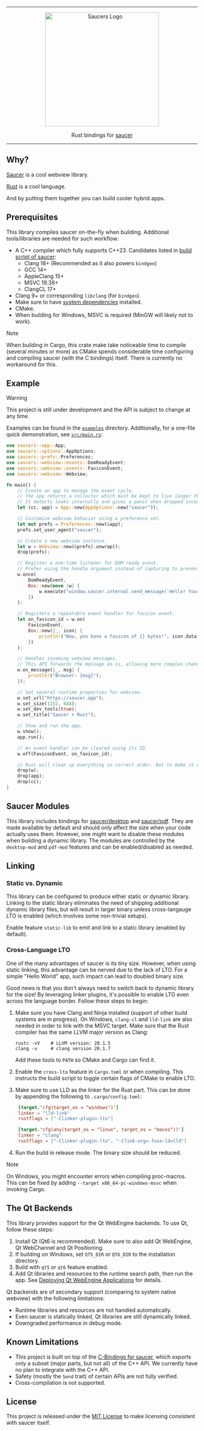 <hr/>

<div align="center">
<img alt="Saucers Logo" width="300" src="saucers.png"/>
</div>

<p align="center">Rust bindings for <a href="https://github.com/saucer/saucer">saucer</a></p>

---

## Why?

[Saucer](https://github.com/saucer/saucer) is a cool webview library.

[Rust](https://rust-lang.org) is a cool language.

And by putting them together you can build cooler hybrid apps.

## Prerequisites

This library compiles saucer on-the-fly when building. Additional tools/libraries are needed for such workflow:

- A C++ compiler which fully supports C++23. Candidates listed
  in [build script of saucer](saucer-bindings/saucer/CMakeLists.txt):
    - Clang 18+ (Recommended as it also powers `bindgen`)
    - GCC 14+
    - AppleClang 15+
    - MSVC 19.38+
    - ClangCL 17+
- Clang 9+ or corresponding `libclang` (for `bindgen`).
- Make sure to have [system dependencies](https://saucer.app/docs/getting-started/dependencies) installed.
- CMake.
- When building for Windows, MSVC is required (MinGW will likely not to work).

> [!NOTE]
> When building in Cargo, this crate make take noticeable time to compile (several minutes or more) as CMake spends
> considerable time configuring and compiling saucer (with the C bindings) itself. There is currently no workaround for
> this.

## Example

> [!WARNING]
>
> This project is still under development and the API is subject to change at any time.

Examples can be found in the [`examples`](examples) directory. Additionally, for a one-file quick demonstration, see
[`src/main.rs`](src/main.rs):

```rust
use saucers::app::App;
use saucers::options::AppOptions;
use saucers::prefs::Preferences;
use saucers::webview::events::DomReadyEvent;
use saucers::webview::events::FaviconEvent;
use saucers::webview::Webview;

fn main() {
    // Create an app to manage the event cycle.
    // The app returns a collector which must be kept to live longer than all `App`s and `Webview`s.
    // It detects leaks internally and gives a panic when dropped incorrectly.
    let (cc, app) = App::new(AppOptions::new("saucer"));

    // Customize webview behavior using a preference set.
    let mut prefs = Preferences::new(&app);
    prefs.set_user_agent("saucer");

    // Create a new webview instance.
    let w = Webview::new(&prefs).unwrap();
    drop(prefs);

    // Register a one-time listener for DOM ready event.
    // Prefer using the handle argument instead of capturing to prevent cycle references.
    w.once(
        DomReadyEvent,
        Box::new(move |w| {
            w.execute("window.saucer.internal.send_message(`Hello! Your user agent is '${navigator.userAgent}'!`);");
        })
    );

    // Registers a repeatable event handler for favicon event.
    let on_favicon_id = w.on(
        FaviconEvent,
        Box::new(|_, icon| {
            println!("Wow, you have a favicon of {} bytes!", icon.data().size());
        })
    );

    // Handles incoming webview messages.
    // This API forwards the message as-is, allowing more complex channels to be built on it.
    w.on_message(|_, msg| {
        println!("Browser: {msg}");
    });

    // Set several runtime properties for webview.
    w.set_url("https://saucer.app");
    w.set_size(1152, 648);
    w.set_dev_tools(true);
    w.set_title("Saucer + Rust");

    // Show and run the app.
    w.show();
    app.run();

    // An event handler can be cleared using its ID.
    w.off(FaviconEvent, on_favicon_id);

    // Rust will clean up everything in correct order. But to make it clear, we will drop it manually.
    drop(w);
    drop(app);
    drop(cc);
}
```

## Saucer Modules

This library includes bindings for [saucer/desktop](https://github.com/saucer/desktop) and
[saucer/pdf](https://github.com/saucer/pdf). They are made available by default and should only affect the size when
your code actually uses them. However, one might want to disable these modules when building a dynamic library. The
modules are controlled by the `desktop-mod` and `pdf-mod` features and can be enabled/disabled as needed.

## Linking

### Static vs. Dynamic

This library can be configured to produce either static or dynamic library.
Linking to the static library eliminates the need of shipping additional dynamic library files, but will result in
larger binary unless cross-langauge LTO is enabled (which involves some non-trivial setups).

Enable feature `static-lib` to emit and link to a static library (enabled by default).

### Cross-Language LTO

One of the many advantages of saucer is its tiny size.
However, when using static linking, this advantage can be nerved due to the lack of LTO.
For a simple "Hello World" app, such impact can lead to doubled binary size.

Good news is that you don't always need to switch back to dynamic library for the size!
By leveraging linker plugins, it's possible to enable LTO even across the language border.
Follow these steps to begin:

1. Make sure you have Clang and Ninja installed (support of other build systems are in progress).
   On Windows, `clang-cl` and `lld-link` are also needed in order to link with the MSVC target.
   Make sure that the Rust compiler has the same LLVM major version as Clang:

   ```shell
   rustc -vV    # LLVM version: 20.1.5
   clang -v     # clang version 20.1.7
   ```

   Add these tools to `PATH` so CMake and Cargo can find it.

2. Enable the `cross-lto` feature in `Cargo.toml` or when compiling.
   This instructs the build script to toggle certain flags of CMake to enable LTO.

3. Make sure to use LLD as the linker for the Rust part.
   This can be done by appending the following to `.cargo/config.toml`:

   ```toml
    [target.'cfg(target_os = "windows")']
    linker = "lld-link"
    rustflags = ["-Clinker-plugin-lto"]

    [target.'cfg(any(target_os = "linux", target_os = "macos"))']
    linker = "clang"
    rustflags = ["-Clinker-plugin-lto", "-Clink-arg=-fuse-ld=lld"]
   ```

4. Run the build in release mode. The binary size should be reduced.

> [!NOTE]
>
> On Windows, you might encounter errors when compiling proc-macros.
> This can be fixed by adding `--target x86_64-pc-windows-msvc` when invoking Cargo.

## The Qt Backends

This library provides support for the Qt WebEngine backends. To use Qt, follow these steps:

1. Install Qt (Qt6 is recommended). Make sure to also add Qt WebEngine, Qt WebChannel and Qt Positioning.
2. If building on Windows, set `QT5_DIR` or `QT6_DIR` to the installation directory.
3. Build with `qt5` or `qt6` feature enabled.
4. Add Qt libraries and resources to the runtime search path, then run the app. See
   [Deploying Qt WebEngine Applications](https://doc.qt.io/qt-6/qtwebengine-deploying.html) for details.

Qt backends are of secondary support (comparing to system native webview) with the following limitations:

- Runtime libraries and resources are not handled automatically.
- Even saucer is statically linked, Qt libraries are still dynamically linked.
- Downgraded performance in debug mode.

## Known Limitations

- This project is built on top of the [C-Bindings for saucer](https://github.com/saucer/bindings), which exports only a
  subset (major parts, but not all) of the C++ API. We currently have no plan to integrate with the C++ API.
- Safety (mostly the `Send` trait) of certain APIs are not fully verified.
- Cross-compilation is not supported.

## License

This project is released under the [MIT License](https://mit-license.org) to make licensing consistent with saucer
itself. 